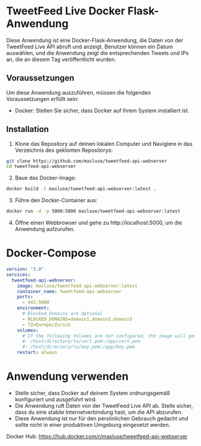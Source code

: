 # TweetFeed Live Docker Flask-Anwendung

Diese Anwendung ist eine Docker-Flask-Anwendung, die Daten von der TweetFeed Live API abruft und anzeigt. Benutzer können ein Datum auswählen, und die Anwendung zeigt die entsprechenden Tweets und IPs an, die an diesem Tag veröffentlicht wurden.

## Voraussetzungen

Um diese Anwendung auszuführen, müssen die folgenden Voraussetzungen erfüllt sein:

- Docker: Stellen Sie sicher, dass Docker auf Ihrem System installiert ist.

## Installation

1. Klone das Repository auf deinen lokalen Computer und Navigiere in das Verzeichnis des geklonten Repositorys:
  ``` bash
  git clone https://github.com/masluse/tweetfeed-api-webserver
  cd tweetfeed-api-webserver
  ```
2. Baue das Docker-Image:
  ``` bash
  docker build -t masluse/tweetfeed-api-webserver:latest .
  ```
3. Führe den Docker-Container aus:
  ``` bash
  docker run -d -p 5000:5000 masluse/tweetfeed-api-webserver:latest
  ```
4. Öffne einen Webbrowser und gehe zu http://localhost:5000, um die Anwendung aufzurufen.
# Docker-Compose
``` yaml
version: "3.8"
services:
  tweetfeed-api-webserver:
    image: masluse/tweetfeed-api-webserver:latest
    container_name: tweetfeed-api-webserver
    ports:
      - 443:5000
    environment:
      # Blocked_Domains are Optional
      - BLOCKED_DOMAINS=domain1,domain2,domain3
      - TZ=Europe/Zurich
    volumes:
      # If the following Volumes are not configured, the image will generate a certificate.
      #- /host/directory/to/cert.pem:/app/cert.pem
      #- /host/directory/to/key.pem:/app/key.pem
    restart: always
```

# Anwendung verwenden
- Stelle sicher, dass Docker auf deinem System ordnungsgemäß konfiguriert und ausgeführt wird.
- Die Anwendung ruft Daten von der TweetFeed Live API ab. Stelle sicher, dass du eine stabile Internetverbindung hast, um die API abzurufen.
- Diese Anwendung ist nur für den persönlichen Gebrauch gedacht und sollte nicht in einer produktiven Umgebung eingesetzt werden.

Docker Hub: https://hub.docker.com/r/masluse/tweetfeed-api-webserver
